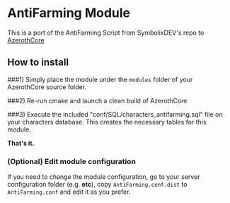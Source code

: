 # AntiFarming Module

This is a port of the AntiFarming Script from SymbolixDEV's repo to [AzerothCore](http://www.azerothcore.org)

## How to install

###1) Simply place the module under the `modules` folder of your AzerothCore source folder.

###2) Re-run cmake and launch a clean build of AzerothCore

###3) Execute the included "conf/SQL/characters_antifarming.sql" file on your characters database. This creates the necessary tables for this module.

**That's it.**

### (Optional) Edit module configuration

If you need to change the module configuration, go to your server configuration folder (e.g. **etc**), copy `AntiFarming.conf.dist` to `AntiFarming.conf` and edit it as you prefer.
